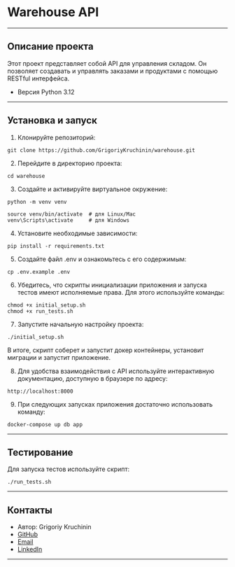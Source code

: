 # Warehouse API
***
## Описание проекта

Этот проект представляет собой API для управления складом. Он позволяет создавать и управлять заказами и продуктами с помощью RESTful интерфейса.
- Версия Python 3.12

***
## Установка и запуск

1. Клонируйте репозиторий:
```
git clone https://github.com/GrigoriyKruchinin/warehouse.git
```

2. Перейдите в директорию проекта:

```
cd warehouse
```

3. Создайте и активируйте виртуальное окружение:

```
python -m venv venv
```
```
source venv/bin/activate  # для Linux/Mac
venv\Scripts\activate     # для Windows
```

4. Установите необходимые зависимости:

```
pip install -r requirements.txt
```
5. Создайте файл .env и ознакомьтесь с его содержимым:

```
cp .env.example .env
```

6. Убедитесь, что скрипты инициализации приложения и запуска тестов имеют исполняемые права. Для этого используйте команды:

```
chmod +x initial_setup.sh
chmod +x run_tests.sh
```

7. Запустите начальную настройку проекта:

```
./initial_setup.sh
```

В итоге, скрипт соберет и запустит докер контейнеры, установит миграции и запустит приложение.

8. Для удобства взаимодействия с API используйте интерактивную документацию, доступную в браузере по адресу:

```
http://localhost:8000
```

9. При следующих запусках приложения достаточно использовать команду:

```
docker-compose up db app
```

***

## Тестирование

Для запуска тестов используйте скрипт:

```
./run_tests.sh
```

***

## Контакты
- Автор: Grigoriy Kruchinin
- [GitHub](https://github.com/GrigoriyKruchinin)
- [Email](gkruchinin75@gmail.com)
- [LinkedIn](https://www.linkedin.com/in/grigoriy-kruchinin/)

***